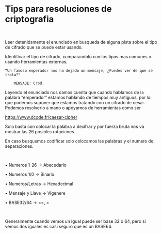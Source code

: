 # Tips para resoluciones de criptografia

<br>

Leer detenidamente el enunciado en busqueda de alguna pista sobre el tipo de cifrado que se puede estar usando.

Identificar el tipo de cifrado, comparandolo con los tipos mas comunes o usando herramientas externas.


	“Un famoso emperador nos ha dejado un mensaje, ¿Puedes ver de que se trata?"
          
        MENSAJE: Crod.
		

Leyendo el enunciado nos damos cuenta que cuando hablamos de la palabra “emperador” estamos hablando de tiempos muy antiguos, por lo que podemos suponer que estamos tratando con un cifrado de cesar.
Podemos resolverlo a mano o apoyarnos de herramientas como ser   

https://www.dcode.fr/caesar-cipher

Solo basta con colocar la palabra a decifrar y por fuerza bruta nos va mostrar las 26 posibles rotaciones.

En caso busquemos codificar solo colocamos las palabras y el numero de separaciones.

<br>

•		Numeros 1-26 	    →			Abecedario  

•		Numeros 1/0	        →			Binario  

•		Numeros/Letras 	    →			Hexadecimal  

•		Mensaje y Llave   	→			Vigenere  

•		BASE32/64 	        →			==, =  

<br>

Generalmente cuando vemos un igual puede ser base 32 o 64, pero si vemos dos iguales es casi seguro que es un BASE64.

<br>
